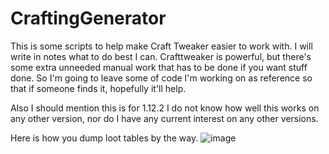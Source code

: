 # CraftingGenerator
This is some scripts to help make Craft Tweaker easier to work with. I will write in notes what to do best I can. 
Crafttweaker is powerful, but there's some extra unneeded manual work that has to be done if you want stuff done.
So I'm going to leave some of code I'm working on as reference so that if someone finds it, hopefully it'll help.

Also I should mention this is for 1.12.2
I do not know how well this works on any other version, nor do I have any current interest on any other versions. 

Here is how you dump loot tables by the way. 
![image](https://github.com/user-attachments/assets/800e1340-13a3-4489-b6ac-83282b3ab2c8)
